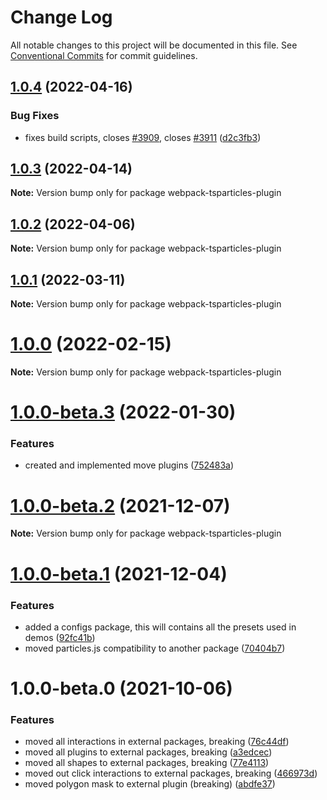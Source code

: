 # Change Log

All notable changes to this project will be documented in this file.
See [Conventional Commits](https://conventionalcommits.org) for commit guidelines.

## [1.0.4](https://github.com/matteobruni/tsparticles/compare/webpack-tsparticles-plugin@1.0.3...webpack-tsparticles-plugin@1.0.4) (2022-04-16)


### Bug Fixes

* fixes build scripts, closes [#3909](https://github.com/matteobruni/tsparticles/issues/3909), closes [#3911](https://github.com/matteobruni/tsparticles/issues/3911) ([d2c3fb3](https://github.com/matteobruni/tsparticles/commit/d2c3fb33ff9c9d529f2609f89c63cb6e1e61ecda))





## [1.0.3](https://github.com/matteobruni/tsparticles/compare/webpack-tsparticles-plugin@1.0.2...webpack-tsparticles-plugin@1.0.3) (2022-04-14)

**Note:** Version bump only for package webpack-tsparticles-plugin





## [1.0.2](https://github.com/matteobruni/tsparticles/compare/webpack-tsparticles-plugin@1.0.1...webpack-tsparticles-plugin@1.0.2) (2022-04-06)

**Note:** Version bump only for package webpack-tsparticles-plugin





## [1.0.1](https://github.com/matteobruni/tsparticles/compare/webpack-tsparticles-plugin@1.0.0...webpack-tsparticles-plugin@1.0.1) (2022-03-11)

**Note:** Version bump only for package webpack-tsparticles-plugin





# [1.0.0](https://github.com/matteobruni/tsparticles/compare/webpack-tsparticles-plugin@1.0.0-beta.3...webpack-tsparticles-plugin@1.0.0) (2022-02-15)

**Note:** Version bump only for package webpack-tsparticles-plugin





# [1.0.0-beta.3](https://github.com/matteobruni/tsparticles/compare/webpack-tsparticles-plugin@1.0.0-beta.2...webpack-tsparticles-plugin@1.0.0-beta.3) (2022-01-30)


### Features

* created and implemented move plugins ([752483a](https://github.com/matteobruni/tsparticles/commit/752483aeeb94dd851dc27fe75e4c258fd87f0a90))





# [1.0.0-beta.2](https://github.com/matteobruni/tsparticles/compare/webpack-tsparticles-plugin@1.0.0-beta.1...webpack-tsparticles-plugin@1.0.0-beta.2) (2021-12-07)

**Note:** Version bump only for package webpack-tsparticles-plugin





# [1.0.0-beta.1](https://github.com/matteobruni/tsparticles/compare/webpack-tsparticles-plugin@1.0.0-beta.0...webpack-tsparticles-plugin@1.0.0-beta.1) (2021-12-04)


### Features

* added a configs package, this will contains all the presets used in demos ([92fc41b](https://github.com/matteobruni/tsparticles/commit/92fc41b77a35295aee787b72952134d25899f251))
* moved particles.js compatibility to another package ([70404b7](https://github.com/matteobruni/tsparticles/commit/70404b74b26da4b9a28b5d6d646cd9ed6c0635f1))





# 1.0.0-beta.0 (2021-10-06)


### Features

* moved all interactions in external packages, breaking ([76c44df](https://github.com/matteobruni/tsparticles/commit/76c44dfa64cae994ddb1a004e7ff6cdbe3a4b5a9))
* moved all plugins to external packages, breaking ([a3edcec](https://github.com/matteobruni/tsparticles/commit/a3edcecd129009e7d9af138dd9a1285360e7003d))
* moved all shapes to external packages, breaking ([77e4113](https://github.com/matteobruni/tsparticles/commit/77e411338f65ab076fe85c0f143c13417147d4b5))
* moved out click interactions to external packages, breaking ([466973d](https://github.com/matteobruni/tsparticles/commit/466973ddbcc382c27c03f7b3518dea99c5e1949c))
* moved polygon mask to external plugin (breaking) ([abdfe37](https://github.com/matteobruni/tsparticles/commit/abdfe37f250a4f357f4491bb7ff0e54da6a7303e))

